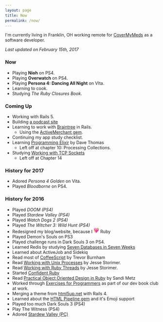 ```yaml
---
layout: page
title: Now
permalink: /now/
---
```


I'm currently living in Franklin, OH working remote for [CoverMyMeds](http://covermymeds.com) as a software developer.

*Last updated on February 15th, 2017*

### Now

* Playing **Nioh** on PS4.
* Playing **Overwatch** on PS4.
* Playing **Persona 4: Dancing All Night** on VIta.
* Learning to cook.
* Studying _The Ruby Closures Book_.

### Coming Up

* Working with Rails 5.
* Building [a podcast site](https://github.com/trueheart78/lifetab-podcast)
* Learning to work with [Braintree](https://www.braintreepayments.com/) in Rails.
  * Using the [ActiveMerchant gem](https://github.com/activemerchant/active_merchant).
* Continuing my app study checklist.
* Learning [Programming Elixir](https://pragprog.com/book/elixir12/programming-elixir-1-2) by Dave Thomas
  * Left off at chapter 10: Processing Collections.
* Studying [Working with TCP Sockets](http://www.jstorimer.com/products/working-with-tcp-sockets)
  - Left off at Chapter 14

### History for 2017

* Adored _Persona 4 Golden_ on Vita.
* Played _Bloodborne_ on PS4.

### History for 2016

* Played _DOOM (PS4)_
* Played _Stardew Valley (PS4)_
* Played _Watch Dogs 2 (PS4)_
* Played _The Witcher 3: Wild Hunt (PS4)_
* Redesigned my blog/website, because I <img src="/assets/site-heart.webp" width="18px" height="18px" /> Ruby
* Played Demon's Souls on PS3
* Played challenge runs in Dark Souls 3 on PS4.
* Learned Redis by studying [Seven Databases in Seven Weeks](https://pragprog.com/book/rwdata/seven-databases-in-seven-weeks) 
* Learned about ActiveJob and Sidekiq
* Read most of [CoffeeScript](https://pragprog.com/book/tbcoffee2/coffeescript) by Trevor Burnham
* Read [Working with Unix Processes](http://www.jstorimer.com/products/working-with-unix-processes) by Jesse Storimer.
* Read [Working with Ruby Threads](http://www.jstorimer.com/products/working-with-ruby-threads) by Jesse Storimer.
* Started [Confident Ruby](http://www.confidentruby.com/)
* Read [Practical Object Oriented Design in Ruby](http://www.poodr.com/) by Sandi Metz
* Worked through [Exercises for Programmers](https://pragprog.com/book/bhwb/exercises-for-programmers) as part of our dev book club at work.
* Merging a theme from [html5up.net](http://html5up.net) with Rails 4.
* Learned about the [HTML Pipeline gem](https://rubygems.org/gems/html-pipeline) and it's Emoji support
* Played too much Dark Souls 3 (PS4)
* Play The Witness (PS4)
* Adored [Stardew Valley (PC)](http://www.stardewvalley.net)
